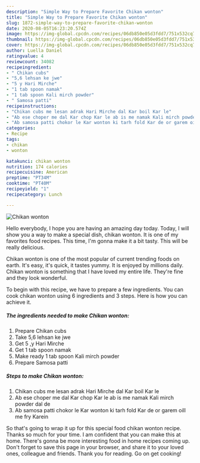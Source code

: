 ```yaml
---
description: "Simple Way to Prepare Favorite Chikan wonton"
title: "Simple Way to Prepare Favorite Chikan wonton"
slug: 1872-simple-way-to-prepare-favorite-chikan-wonton
date: 2020-08-05T16:23:20.574Z
image: https://img-global.cpcdn.com/recipes/06db850e05d3fdd7/751x532cq70/chikan-wonton-recipe-main-photo.jpg
thumbnail: https://img-global.cpcdn.com/recipes/06db850e05d3fdd7/751x532cq70/chikan-wonton-recipe-main-photo.jpg
cover: https://img-global.cpcdn.com/recipes/06db850e05d3fdd7/751x532cq70/chikan-wonton-recipe-main-photo.jpg
author: Luella Daniel
ratingvalue: 4
reviewcount: 34082
recipeingredient:
- " Chikan cubs"
- "5,6 lehsan ke jwe"
- "5 y Hari Mirche"
- "1 tab spoon namak"
- "1 tab spoon Kali mirch powder"
- " Samosa patti"
recipeinstructions:
- "Chikan cubs me lesan adrak Hari Mirche dal Kar boil Kar le"
- "Ab ese choper me dal Kar chop Kar le ab is me namak Kali mirch powder dal de"
- "Ab samosa patti chokor le Kar wonton ki tarh fold Kar de or garem oill me fry Karein"
categories:
- Recipe
tags:
- chikan
- wonton

katakunci: chikan wonton 
nutrition: 174 calories
recipecuisine: American
preptime: "PT34M"
cooktime: "PT40M"
recipeyield: "1"
recipecategory: Lunch

---
```



![Chikan wonton](https://img-global.cpcdn.com/recipes/06db850e05d3fdd7/751x532cq70/chikan-wonton-recipe-main-photo.jpg)

Hello everybody, I hope you are having an amazing day today. Today, I will show you a way to make a special dish, chikan wonton. It is one of my favorites food recipes. This time, I'm gonna make it a bit tasty. This will be really delicious.



Chikan wonton is one of the most popular of current trending foods on earth. It's easy, it's quick, it tastes yummy. It is enjoyed by millions daily. Chikan wonton is something that I have loved my entire life. They're fine and they look wonderful.


To begin with this recipe, we have to prepare a few ingredients. You can cook chikan wonton using 6 ingredients and 3 steps. Here is how you can achieve it.

<!--inarticleads1-->

##### The ingredients needed to make Chikan wonton:

1. Prepare  Chikan cubs
1. Take 5,6 lehsan ke jwe
1. Get 5 ,y Hari Mirche
1. Get 1 tab spoon namak
1. Make ready 1 tab spoon Kali mirch powder
1. Prepare  Samosa patti




<!--inarticleads2-->

##### Steps to make Chikan wonton:

1. Chikan cubs me lesan adrak Hari Mirche dal Kar boil Kar le
1. Ab ese choper me dal Kar chop Kar le ab is me namak Kali mirch powder dal de
1. Ab samosa patti chokor le Kar wonton ki tarh fold Kar de or garem oill me fry Karein




So that's going to wrap it up for this special food chikan wonton recipe. Thanks so much for your time. I am confident that you can make this at home. There's gonna be more interesting food in home recipes coming up. Don't forget to save this page in your browser, and share it to your loved ones, colleague and friends. Thank you for reading. Go on get cooking!
